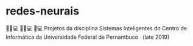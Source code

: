 # redes-neurais
🙅‍♀️💻 💁‍♀️💻 🤦💻 Projetos da disciplina Sistemas Inteligentes do Centro de Informática da Universidade Federal de Pernambuco ∙ (late 2019) 
